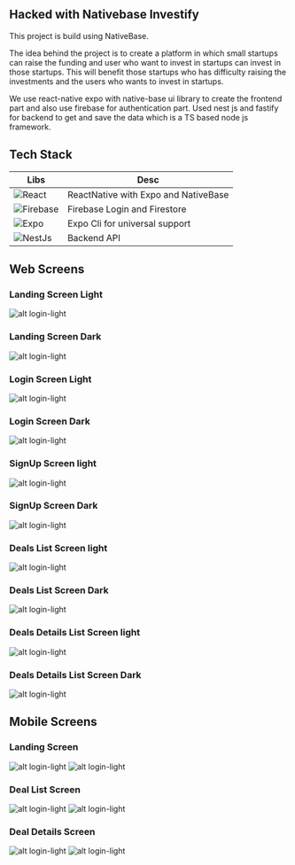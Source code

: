 ## Hacked with Nativebase Investify

This project is build using NativeBase.

The idea behind the project is to create a platform in which small startups can raise the funding and user who want to invest in startups
can invest in those startups. This will benefit those startups who has difficulty raising the investments and the users who wants to invest
in startups.

We use react-native expo with native-base ui library to create the frontend part and also use firebase for authentication part.
Used nest js and fastify for backend to get and save the data  which is a TS based node js framework.

## Tech Stack

| Libs | Desc |
| ------ | ------ |
| ![React](https://img.shields.io/badge/React-20232A?style=for-the-badge&logo=react&logoColor=61DAFB) | ReactNative with Expo and NativeBase|
| ![Firebase](https://img.shields.io/badge/firebase-ffca28?style=for-the-badge&logo=firebase&logoColor=black)| Firebase Login and Firestore
| ![Expo](https://img.shields.io/badge/Expo-1B1F23?style=for-the-badge&logo=expo&logoColor=white) | Expo Cli for universal support |
| ![NestJs](https://img.shields.io/badge/nestjs-E0234E?style=for-the-badge&logo=nestjs&logoColor=white) | Backend API |

## Web Screens

### Landing Screen Light

![alt login-light](https://github.com/hasnentai/fintech-nativebase/blob/main/screenshots/landing-light.png)

### Landing Screen Dark

![alt login-light](https://github.com/hasnentai/fintech-nativebase/blob/main/screenshots/landing-dark.png)

### Login Screen Light

![alt login-light](https://github.com/hasnentai/fintech-nativebase/blob/main/screenshots/login-light.png)

### Login Screen Dark

![alt login-light](https://github.com/hasnentai/fintech-nativebase/blob/main/screenshots/login-dark.png)

### SignUp Screen light

![alt login-light](https://github.com/hasnentai/fintech-nativebase/blob/main/screenshots/signup-light.png)

### SignUp Screen Dark

![alt login-light](https://github.com/hasnentai/fintech-nativebase/blob/main/screenshots/signup-dark.png)

### Deals List Screen light

![alt login-light](https://github.com/hasnentai/fintech-nativebase/blob/main/screenshots/deals-light.png)

### Deals List Screen Dark

![alt login-light](https://github.com/hasnentai/fintech-nativebase/blob/main/screenshots/deals-dark.png)

### Deals Details List Screen light

![alt login-light](https://github.com/hasnentai/fintech-nativebase/blob/main/screenshots/details-deals-light.png)

### Deals Details List Screen Dark

![alt login-light](https://github.com/hasnentai/fintech-nativebase/blob/main/screenshots/details-deals-dark.png)

## Mobile Screens

### Landing Screen

![alt login-light](https://github.com/hasnentai/fintech-nativebase/blob/main/screenshots/landing-dark-m.png) ![alt login-light](https://github.com/hasnentai/fintech-nativebase/blob/main/screenshots/landing-light-m.png)

### Deal List Screen

![alt login-light](https://github.com/hasnentai/fintech-nativebase/blob/main/screenshots/listing-dark-m.png) ![alt login-light](https://github.com/hasnentai/fintech-nativebase/blob/main/screenshots/listing-light-m.png)

### Deal Details Screen

![alt login-light](https://github.com/hasnentai/fintech-nativebase/blob/main/screenshots/detail-dark-m.png) ![alt login-light](https://github.com/hasnentai/fintech-nativebase/blob/main/screenshots/detail-light-m.png)
